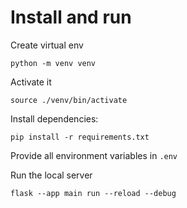 # Install and run

Create virtual env

```
python -m venv venv
```

Activate it

```
source ./venv/bin/activate
```

Install dependencies:

```
pip install -r requirements.txt
```

Provide all environment variables in `.env`

Run the local server

```
flask --app main run --reload --debug
```
